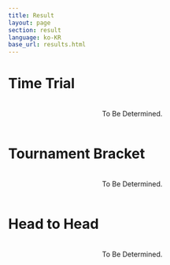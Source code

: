 ```yaml
---
title: Result
layout: page
section: result
language: ko-KR
base_url: results.html
---
```


# Time Trial

<br>
<center>
To Be Determined.
<!-- <img src="../images/result_tt.png"  style="width: 80%" alt="Time Trial" /> -->
</center>
<br>

# Tournament Bracket

<br>
<center>
To Be Determined.

<!-- <img src="../images/result_bracket.png"  style="width: 80%" alt="Tournament Bracket" /> -->
</center>
<br>

# Head to Head

<br>
<center>
To Be Determined.

<!-- <img src="../images/result_hth.png"  alt="Head to Head" /> -->
</center>
<br>